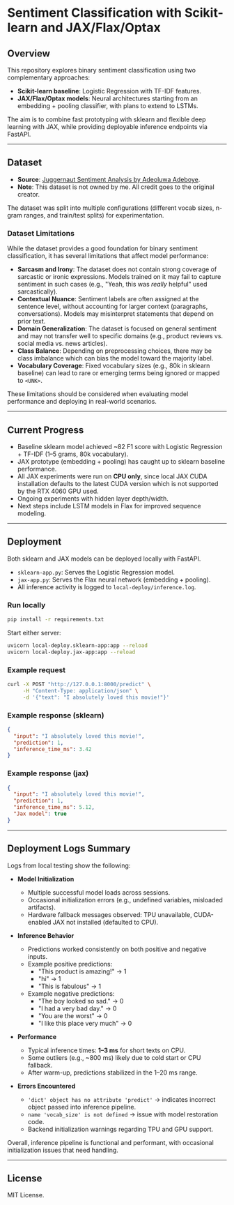 # Sentiment Classification with Scikit-learn and JAX/Flax/Optax

## Overview
This repository explores binary sentiment classification using two complementary approaches:

- **Scikit-learn baseline**: Logistic Regression with TF-IDF features.  
- **JAX/Flax/Optax models**: Neural architectures starting from an embedding + pooling classifier, with plans to extend to LSTMs.

The aim is to combine fast prototyping with sklearn and flexible deep learning with JAX, while providing deployable inference endpoints via FastAPI.

---

## Dataset
- **Source**: [Juggernaut Sentiment Analysis by Adeoluwa Adeboye](https://www.kaggle.com/datasets/adeoluwa/juggernaut-sentiment-analysis).  
- **Note**: This dataset is not owned by me. All credit goes to the original creator.  

The dataset was split into multiple configurations (different vocab sizes, n-gram ranges, and train/test splits) for experimentation.

### Dataset Limitations
While the dataset provides a good foundation for binary sentiment classification, it has several limitations that affect model performance:

- **Sarcasm and Irony**: The dataset does not contain strong coverage of sarcastic or ironic expressions. Models trained on it may fail to capture sentiment in such cases (e.g., "Yeah, this was *really* helpful" used sarcastically).  
- **Contextual Nuance**: Sentiment labels are often assigned at the sentence level, without accounting for larger context (paragraphs, conversations). Models may misinterpret statements that depend on prior text.  
- **Domain Generalization**: The dataset is focused on general sentiment and may not transfer well to specific domains (e.g., product reviews vs. social media vs. news articles).  
- **Class Balance**: Depending on preprocessing choices, there may be class imbalance which can bias the model toward the majority label.  
- **Vocabulary Coverage**: Fixed vocabulary sizes (e.g., 80k in sklearn baseline) can lead to rare or emerging terms being ignored or mapped to `<UNK>`.

These limitations should be considered when evaluating model performance and deploying in real-world scenarios.

---

## Current Progress
- Baseline sklearn model achieved ~82 F1 score with Logistic Regression + TF-IDF (1–5 grams, 80k vocabulary).  
- JAX prototype (embedding + pooling) has caught up to sklearn baseline performance.  
- All JAX experiments were run on **CPU only**, since local JAX CUDA installation defaults to the latest CUDA version which is not supported by the RTX 4060 GPU used.  
- Ongoing experiments with hidden layer depth/width.  
- Next steps include LSTM models in Flax for improved sequence modeling.

---

## Deployment
Both sklearn and JAX models can be deployed locally with FastAPI.

- `sklearn-app.py`: Serves the Logistic Regression model.  
- `jax-app.py`: Serves the Flax neural network (embedding + pooling).  
- All inference activity is logged to `local-deploy/inference.log`.

### Run locally
```bash
pip install -r requirements.txt
```

Start either server:
```bash
uvicorn local-deploy.sklearn-app:app --reload
uvicorn local-deploy.jax-app:app --reload
```

### Example request
```bash
curl -X POST "http://127.0.0.1:8000/predict" \
     -H "Content-Type: application/json" \
     -d '{"text": "I absolutely loved this movie!"}'
```

### Example response (sklearn)
```json
{
  "input": "I absolutely loved this movie!",
  "prediction": 1,
  "inference_time_ms": 3.42
}
```

### Example response (jax)
```json
{
  "input": "I absolutely loved this movie!",
  "prediction": 1,
  "inference_time_ms": 5.12,
  "Jax model": true
}
```

---

## Deployment Logs Summary
Logs from local testing show the following:

- **Model Initialization**  
  - Multiple successful model loads across sessions.  
  - Occasional initialization errors (e.g., undefined variables, misloaded artifacts).  
  - Hardware fallback messages observed: TPU unavailable, CUDA-enabled JAX not installed (defaulted to CPU).

- **Inference Behavior**  
  - Predictions worked consistently on both positive and negative inputs.  
  - Example positive predictions:  
    - "This product is amazing!" → 1  
    - "hi" → 1  
    - "This is fabulous" → 1  
  - Example negative predictions:  
    - "The boy looked so sad." → 0  
    - "I had a very bad day." → 0  
    - "You are the worst" → 0  
    - "I like this place very much" → 0  

- **Performance**  
  - Typical inference times: **1–3 ms** for short texts on CPU.  
  - Some outliers (e.g., ~800 ms) likely due to cold start or CPU fallback.  
  - After warm-up, predictions stabilized in the 1–20 ms range.

- **Errors Encountered**  
  - `'dict' object has no attribute 'predict'` → indicates incorrect object passed into inference pipeline.  
  - `name 'vocab_size' is not defined` → issue with model restoration code.  
  - Backend initialization warnings regarding TPU and GPU support.  

Overall, inference pipeline is functional and performant, with occasional initialization issues that need handling.

---

## License
MIT License.
